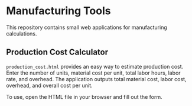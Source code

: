 # Manufacturing Tools

This repository contains small web applications for manufacturing calculations.

## Production Cost Calculator

`production_cost.html` provides an easy way to estimate production cost. Enter the number of units, material cost per unit, total labor hours, labor rate, and overhead. The application outputs total material cost, labor cost, overhead, and overall cost per unit.

To use, open the HTML file in your browser and fill out the form.
